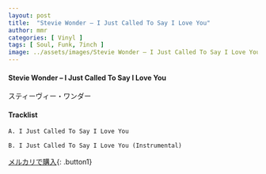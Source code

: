 ```yaml
---
layout: post
title:  "Stevie Wonder – I Just Called To Say I Love You"
author: mmr
categories: [ Vinyl ]
tags: [ Soul, Funk, 7inch ]
image: ../assets/images/Stevie Wonder – I Just Called To Say I Love You.jpg
---
```


#### Stevie Wonder – I Just Called To Say I Love You

スティーヴィー・ワンダー

#### Tracklist
```md
A. I Just Called To Say I Love You

B. I Just Called To Say I Love You (Instrumental)
```

[メルカリで購入](https://jp.mercari.com/item/m33486792512){: .button1}

